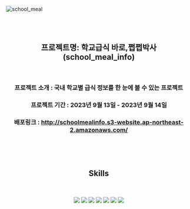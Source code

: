 ![school_meal](https://github.com/Yunsu0928/school_meal_info/assets/115795661/374b1efe-160f-43fb-95a5-5f2478d7f57d)
<br />
<br />
<br />
<br />

<div align="center">
  
## 프로젝트명: 학교급식 바로,쩝쩝박사(school_meal_info)

<br />

### 프로젝트 소개 : 국내 학교별 급식 정보를 한 눈에 볼 수 있는 프로젝트

### 프로젝트 기간 : 2023년 9월 13일 - 2023년 9월 14일 

### 배포링크 : http://schoolmealinfo.s3-website.ap-northeast-2.amazonaws.com/


</div>
 <br /> <br /> <br /> 

<div display=flex align=center>
  
  ## Skills
  
  <br />
  <br />

<img src="https://img.shields.io/badge/CSS3-1572B6?style=for-the-badge&logo=CSS3&logoColor=white">

<img src="https://img.shields.io/badge/React-61DAFB?style=for-the-badge&logo=React&logoColor=white">
<img src="https://img.shields.io/badge/ajax-232F3E?style=for-the-badge&logo=Ajax&logoColor=white">

<img src="https://img.shields.io/badge/Node.js-339933?style=for-the-badge&logo=node.js&logoColor=white">

<img src="https://img.shields.io/badge/aws-232F3E?style=for-the-badge&logo=Amazon aws&logoColor=white">

<img src="https://img.shields.io/badge/github-181717?style=for-the-badge&logo=github&logoColor=white">
<img src="https://img.shields.io/badge/VSCode-007ACC?style=for-the-badge&logo=VisualStudioCode&logoColor=white">
</div>
